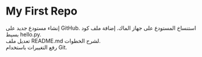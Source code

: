# My First Repo
إنشاء مستودع جديد على GitHub.
استنساخ المستودع على جهاز الماك.
 إضافة ملف كود بسيط hello.py.  
 تعديل ملف README.md لشرح الخطوات.  
 رفع التغييرات باستخدام Git.

